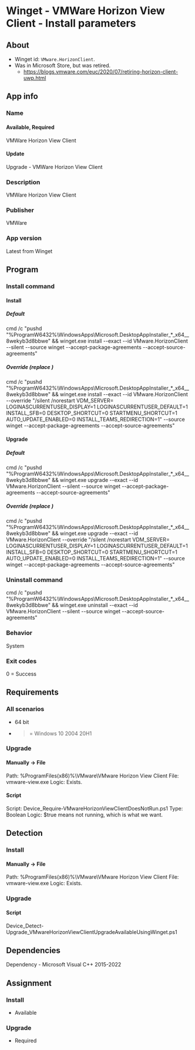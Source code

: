 # Winget - VMWare Horizon View Client - Install parameters
## About
* Winget id: ```VMware.HorizonClient```.
* Was in Microsoft Store, but was retired.
  * https://blogs.vmware.com/euc/2020/07/retiring-horizon-client-uwp.html

## App info
### Name
#### Available, Required
VMWare Horizon View Client
#### Update
Upgrade - VMWare Horizon View Client

### Description
VMWare Horizon View Client

### Publisher
VMWare

### App version
Latest from Winget


## Program
### Install command
#### Install
##### Default
cmd /c "pushd "%ProgramW6432%\WindowsApps\Microsoft.DesktopAppInstaller_*_x64__8wekyb3d8bbwe" && winget.exe install --exact --id VMware.HorizonClient --silent --source winget --accept-package-agreements --accept-source-agreements"
##### Override (replace <server>)
cmd /c "pushd "%ProgramW6432%\WindowsApps\Microsoft.DesktopAppInstaller_*_x64__8wekyb3d8bbwe" && winget.exe install --exact --id VMware.HorizonClient --override "/silent /norestart VDM_SERVER=<server> LOGINASCURRENTUSER_DISPLAY=1 LOGINASCURRENTUSER_DEFAULT=1 INSTALL_SFB=0 DESKTOP_SHORTCUT=0 STARTMENU_SHORTCUT=1 AUTO_UPDATE_ENABLED=0 INSTALL_TEAMS_REDIRECTION=1" --source winget --accept-package-agreements --accept-source-agreements"
#### Upgrade
##### Default
cmd /c "pushd "%ProgramW6432%\WindowsApps\Microsoft.DesktopAppInstaller_*_x64__8wekyb3d8bbwe" && winget.exe upgrade --exact --id VMware.HorizonClient --silent --source winget --accept-package-agreements --accept-source-agreements"
##### Override (replace <server>)
cmd /c "pushd "%ProgramW6432%\WindowsApps\Microsoft.DesktopAppInstaller_*_x64__8wekyb3d8bbwe" && winget.exe upgrade --exact --id VMware.HorizonClient --override "/silent /norestart VDM_SERVER=<server> LOGINASCURRENTUSER_DISPLAY=1 LOGINASCURRENTUSER_DEFAULT=1 INSTALL_SFB=0 DESKTOP_SHORTCUT=0 STARTMENU_SHORTCUT=1 AUTO_UPDATE_ENABLED=0 INSTALL_TEAMS_REDIRECTION=1" --source winget --accept-package-agreements --accept-source-agreements"

### Uninstall command
cmd /c "pushd "%ProgramW6432%\WindowsApps\Microsoft.DesktopAppInstaller_*_x64__8wekyb3d8bbwe" && winget.exe uninstall --exact --id VMware.HorizonClient --silent --source winget --accept-source-agreements"

### Behavior
System

### Exit codes
0 = Success


## Requirements
### All scenarios
* 64 bit
* >= Windows 10 2004 20H1

### Upgrade
#### Manually -> File
Path:  %ProgramFiles(x86)%\VMware\VMware Horizon View Client
File:  vmware-view.exe
Logic: Exists.
#### Script
Script: Device_Require-VMwareHorizonViewClientDoesNotRun.ps1
Type:   Boolean
Logic:  $true means not running, which is what we want.


## Detection
### Install
#### Manually -> File
Path:  %ProgramFiles(x86)%\VMware\VMware Horizon View Client
File:  vmware-view.exe
Logic: Exists.

### Upgrade
#### Script
Device_Detect-Upgrade_VMwareHorizonViewClientUpgradeAvailableUsingWinget.ps1


## Dependencies
Dependency - Microsoft Visual C++ 2015-2022


## Assignment
### Install
* Available

### Upgrade
* Required
